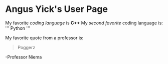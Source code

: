 # Angus Yick's User Page
My favorite *coding language* is **C++**
My *second favorite* coding language is:
'''
Python
'''


My favorite quote from a professor is:
> Poggerz 

-Professor Niema
